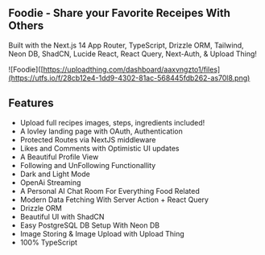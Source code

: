 
## Foodie - Share your Favorite Receipes With Others

Built with the Next.js 14 App Router, TypeScript, Drizzle ORM, Tailwind, Neon DB, ShadCN, Lucide React, React Query, Next-Auth, & Upload Thing!

![Foodie]([https://uploadthing.com/dashboard/aaxvngzto1/files](https://utfs.io/f/28cb12e4-1dd9-4302-81ac-568445fdb262-as70l8.png)

## Features 

- Upload full recipes images, steps, ingredients included!
- A lovley landing page with OAuth, Authentication
- Protected Routes via NextJS middleware
- Likes and Comments with Optimistic UI updates
- A Beautiful Profile View
- Following and UnFollowing Functionallity
- Dark and Light Mode
- OpenAi Streaming
- A Personal AI Chat Room For Everything Food Related
- Modern Data Fetching With Server Action + React Query
- Drizzle ORM
- Beautiful UI with ShadCN
- Easy PostgreSQL DB Setup With Neon DB
- Image Storing & Image Upload with Upload Thing
- 100% TypeScript
  
